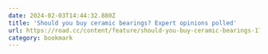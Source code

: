 ```yaml
---
date: 2024-02-03T14:44:32.880Z
title: 'Should you buy ceramic bearings? Expert opinions polled'
url: https://road.cc/content/feature/should-you-buy-ceramic-bearings-175644
category: bookmark
---
```

